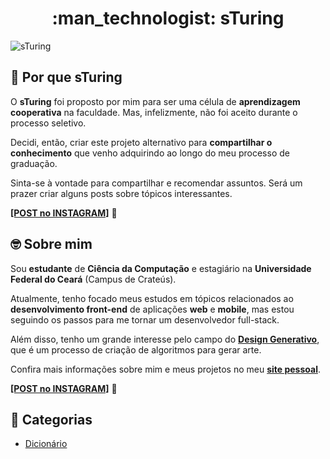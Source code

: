 <h1 align="center"> :man_technologist: sTuring</h1>

![sTuring](https://1.bp.blogspot.com/-DHoxDgCdjxg/X3KON1i3GoI/AAAAAAAAXIE/46WgwO35Uvsbjo6i9tQ-9n2PFuXY01icwCLcBGAsYHQ/s2048/CAPA.jpg)

## :thinking: Por que sTuring

O **sTuring** foi proposto por mim para ser uma célula de **aprendizagem cooperativa** na faculdade. Mas, infelizmente, não foi aceito durante o processo seletivo.

Decidi, então, criar este projeto alternativo para **compartilhar o conhecimento** que venho adquirindo ao longo do meu processo de graduação.

Sinta-se à vontade para compartilhar e recomendar assuntos. Será um prazer criar alguns posts sobre tópicos interessantes.

**[[POST no INSTAGRAM]](https://www.instagram.com/p/CFsRKtrpKts/)** :eyes:

## :nerd_face: Sobre mim

Sou **estudante** de **Ciência da Computação** e estagiário na **Universidade Federal do Ceará** (Campus de Crateús).

Atualmente, tenho focado meus estudos em tópicos relacionados ao **desenvolvimento front-end** de aplicações **web** e **mobile**, mas estou seguindo os passos para me tornar um desenvolvedor full-stack.

Além disso, tenho um grande interesse pelo campo do **[Design Generativo](https://github.com/DanielBrito/generative-design)**, que é um processo de criação de algoritmos para gerar arte.

Confira mais informações sobre mim e meus projetos no meu **[site pessoal](https://danielbrito.github.io/)**.

**[[POST no INSTAGRAM]](https://www.instagram.com/p/CFsTqxEJYGK/)** :eyes:

## :bookmark: Categorias

- [Dicionário](https://github.com/DanielBrito/sturing/tree/master/Dicionario)
